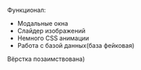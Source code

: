 Функционал:
- Модальные окна
- Слайдер изображений
- Немного CSS анимации
- Работа с базой данных(база фейковая)

Вёрстка позаимствована)
